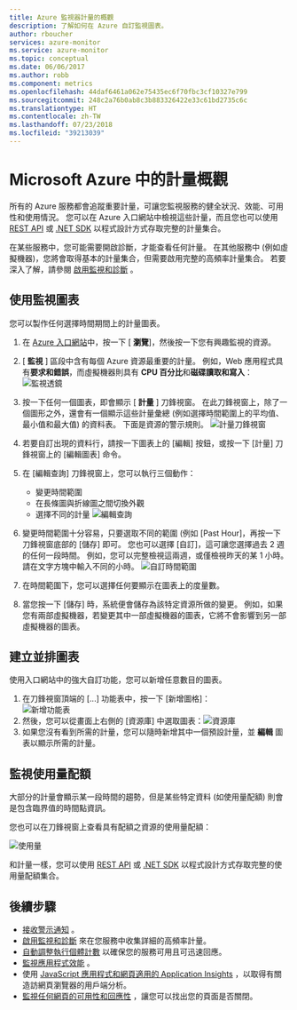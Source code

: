 ```yaml
---
title: Azure 監視器計量的概觀
description: 了解如何在 Azure 自訂監視圖表。
author: rboucher
services: azure-monitor
ms.service: azure-monitor
ms.topic: conceptual
ms.date: 06/06/2017
ms.author: robb
ms.component: metrics
ms.openlocfilehash: 44daf6461a062e75435ec6f70fbc3cf10327e799
ms.sourcegitcommit: 248c2a76b0ab8c3b883326422e33c61bd2735c6c
ms.translationtype: HT
ms.contentlocale: zh-TW
ms.lasthandoff: 07/23/2018
ms.locfileid: "39213039"
---
```

# <a name="overview-of-metrics-in-microsoft-azure"></a>Microsoft Azure 中的計量概觀
所有的 Azure 服務都會追蹤重要計量，可讓您監視服務的健全狀況、效能、可用性和使用情況。 您可以在 Azure 入口網站中檢視這些計量，而且您也可以使用 [REST API](https://msdn.microsoft.com/library/azure/dn931930.aspx) 或 [.NET SDK](http://www.nuget.org/packages/Microsoft.Azure.Management.Monitor) 以程式設計方式存取完整的計量集合。

在某些服務中，您可能需要開啟診斷，才能查看任何計量。 在其他服務中 (例如虛擬機器)，您將會取得基本的計量集合，但需要啟用完整的高頻率計量集合。 若要深入了解，請參閱 [啟用監視和診斷](insights-how-to-use-diagnostics.md) 。

## <a name="using-monitoring-charts"></a>使用監視圖表
您可以製作任何選擇時間期間上的計量圖表。

1. 在 [Azure 入口網站](https://portal.azure.com/)中，按一下 [ **瀏覽**]，然後按一下您有興趣監視的資源。
2. [ **監視** ] 區段中含有每個 Azure 資源最重要的計量。 例如，Web 應用程式具有**要求和錯誤**，而虛擬機器則具有 **CPU 百分比**和**磁碟讀取和寫入**：![監視透鏡](./media/insights-how-to-customize-monitoring/Insights_MonitoringChart.png)
3. 按一下任何一個圖表，即會顯示 [ **計量** ] 刀鋒視窗。 在此刀鋒視窗上，除了一個圖形之外，還會有一個顯示這些計量彙總 (例如選擇時間範圍上的平均值、最小值和最大值) 的資料表。 下面是資源的警示規則。
    ![計量刀鋒視窗](./media/insights-how-to-customize-monitoring/Insights_MetricBlade.png)
4. 若要自訂出現的資料行，請按一下圖表上的 [編輯] 按鈕，或按一下 [計量] 刀鋒視窗上的 [編輯圖表] 命令。
5. 在 [編輯查詢] 刀鋒視窗上，您可以執行三個動作：
   
   * 變更時間範圍
   * 在長條圖與折線圖之間切換外觀
   * 選擇不同的計量 ![編輯查詢](./media/insights-how-to-customize-monitoring/Insights_EditQuery.png)
6. 變更時間範圍十分容易，只要選取不同的範圍 (例如 [Past Hour]，再按一下刀鋒視窗底部的 [儲存] 即可。 您也可以選擇 [自訂]，這可讓您選擇過去 2 週的任何一段時間。 例如，您可以完整檢視這兩週，或僅檢視昨天的某 1 小時。 請在文字方塊中輸入不同的小時。
    ![自訂時間範圍](./media/insights-how-to-customize-monitoring/Insights_CustomTime.png)
7. 在時間範圍下，您可以選擇任何要顯示在圖表上的度量數。
8. 當您按一下 [儲存] 時，系統便會儲存為該特定資源所做的變更。 例如，如果您有兩部虛擬機器，若變更其中一部虛擬機器的圖表，它將不會影響到另一部虛擬機器的圖表。

## <a name="creating-side-by-side-charts"></a>建立並排圖表
使用入口網站中的強大自訂功能，您可以新增任意數目的圖表。

1. 在刀鋒視窗頂端的 [...] 功能表中，按一下 [新增圖格]：  
    ![新增功能表](./media/insights-how-to-customize-monitoring/Insights_AddMenu.png)
2. 然後，您可以從畫面上右側的 [資源庫] 中選取圖表：![資源庫](./media/insights-how-to-customize-monitoring/Insights_Gallery.png)
3. 如果您沒有看到所需的計量，您可以隨時新增其中一個預設計量，並 **編輯** 圖表以顯示所需的計量。

## <a name="monitoring-usage-quotas"></a>監視使用量配額
大部分的計量會顯示某一段時間的趨勢，但是某些特定資料 (如使用量配額) 則會是包含臨界值的時間點資訊。

您也可以在刀鋒視窗上查看具有配額之資源的使用量配額：

![使用量](./media/insights-how-to-customize-monitoring/Insights_UsageChart.png)

和計量一樣，您可以使用 [REST API](https://msdn.microsoft.com/library/azure/dn931963.aspx) 或 [.NET SDK](http://www.nuget.org/packages/Microsoft.Azure.Management.Monitor) 以程式設計方式存取完整的使用量配額集合。

## <a name="next-steps"></a>後續步驟
* [接收警示通知](insights-receive-alert-notifications.md) 。
* [啟用監視和診斷](insights-how-to-use-diagnostics.md) 來在您服務中收集詳細的高頻率計量。
* [自動調整執行個體計數](insights-how-to-scale.md) 以確保您的服務可用且可迅速回應。
* [監視應用程式效能](../application-insights/app-insights-azure-web-apps.md) 。
* 使用 [JavaScript 應用程式和網頁適用的 Application Insights](../application-insights/app-insights-web-track-usage.md) ，以取得有關造訪網頁瀏覽器的用戶端分析。
* [監視任何網頁的可用性和回應性](../application-insights/app-insights-monitor-web-app-availability.md) ，讓您可以找出您的頁面是否關閉。

